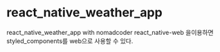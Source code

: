 # react_native_weather_app
react_native_weather_app with nomadcoder
react_native-web 을이용하면 styled_components를 web으로 사용할 수 있다.
